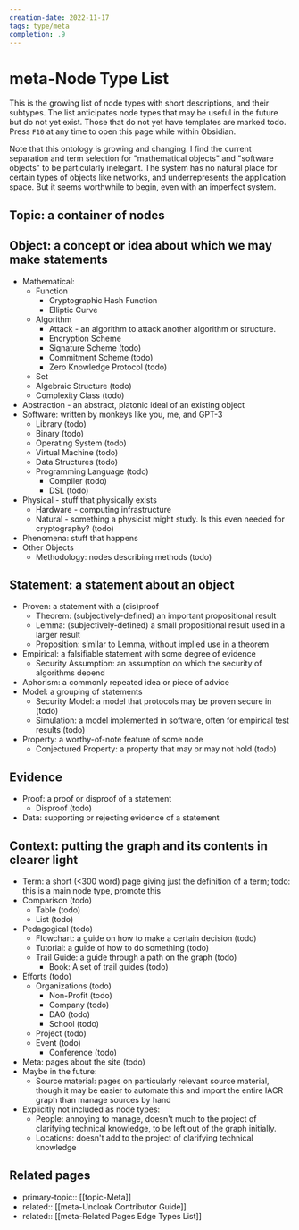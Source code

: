 ```yaml
---
creation-date: 2022-11-17
tags: type/meta
completion: .9
---
```

# meta-Node Type List
This is the growing list of node types with short descriptions, and their subtypes. The list anticipates node types that may be useful in the future but do not yet exist. Those that do not yet have templates are marked todo. Press `F10` at any time to open this page while within Obsidian.

Note that this ontology is growing and changing. I find the current separation and term selection for "mathematical objects" and "software objects" to be particularly inelegant. The system has no natural place for certain types of objects like networks, and underrepresents the application space. But it seems worthwhile to begin, even with an imperfect system.

##  Topic: a container of nodes

## Object: a concept or idea about which we may make statements
- Mathematical: 
    - Function
        - Cryptographic Hash Function
        - Elliptic Curve
    - Algorithm
        - Attack - an algorithm to attack another algorithm or structure.
        - Encryption Scheme
        - Signature Scheme (todo)
        - Commitment Scheme (todo)
        - Zero Knowledge Protocol (todo)
    - Set
    - Algebraic Structure (todo)
    - Complexity Class (todo)
- Abstraction - an abstract, platonic ideal of an existing object
- Software: written by monkeys like you, me, and GPT-3
    - Library (todo)
    - Binary (todo)
    - Operating System (todo)
    - Virtual Machine (todo)
    - Data Structures (todo)
    - Programming Language (todo)
        - Compiler (todo)
        - DSL (todo)
- Physical - stuff that physically exists 
    - Hardware - computing infrastructure 
    - Natural - something a physicist might study. Is this even needed for cryptography? (todo)
- Phenomena: stuff that happens 
- Other Objects
    - Methodology: nodes describing methods (todo)

## Statement: a statement about an object
- Proven: a statement with a (dis)proof
    - Theorem: (subjectively-defined) an important propositional result
    - Lemma: (subjectively-defined) a small propositional result used in a larger result
    - Proposition: similar to Lemma, without implied use in a theorem
- Empirical: a falsifiable statement with some degree of evidence
    - Security Assumption: an assumption on which the security of algorithms depend
- Aphorism: a commonly repeated idea or piece of advice
- Model: a grouping of statements
    - Security Model: a model that protocols may be proven secure in (todo)
    - Simulation: a model implemented in software, often for empirical test results (todo)
- Property: a worthy-of-note feature of some node
    - Conjectured Property: a property that may or may not hold (todo)

## Evidence
- Proof: a proof or disproof of a statement
    - Disproof (todo)
- Data: supporting or rejecting evidence of a statement

## Context: putting the graph and its contents in clearer light
- Term: a short (<300 word) page giving just the definition of a term; todo: this is a main node type, promote this
- Comparison (todo)
    - Table (todo)
    - List (todo)
- Pedagogical (todo)
    - Flowchart: a guide on how to make a certain decision (todo)
    - Tutorial: a guide of how to do something (todo)
    - Trail Guide: a guide through a path on the graph (todo)
        - Book: A set of trail guides (todo)
- Efforts (todo)
    - Organizations (todo)
        - Non-Profit (todo)
        - Company (todo)
        - DAO (todo)
        - School (todo)
    - Project (todo)
    - Event (todo)
        - Conference (todo)
- Meta: pages about the site (todo)
- Maybe in the future:
    - Source material: pages on particularly relevant source material, though it may be easier to automate this and import the entire IACR graph than manage sources by hand
- Explicitly not included as node types:
    - People: annoying to manage, doesn't much to the project of clarifying technical knowledge, to be left out of the graph initially.
    - Locations: doesn't add to the project of clarifying technical knowledge

## Related pages
- primary-topic:: [[topic-Meta]]
- related:: [[meta-Uncloak Contributor Guide]]
- related:: [[meta-Related Pages Edge Types List]]